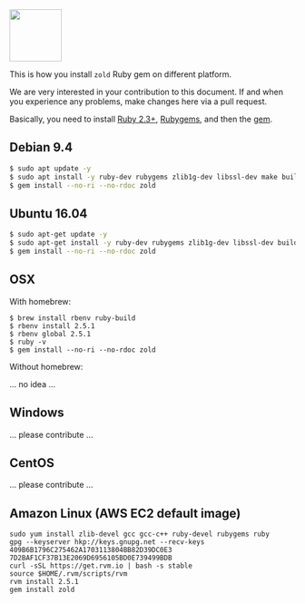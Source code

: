 <img src="http://www.zold.io/logo.svg" width="92px" height="92px"/>

This is how you install `zold` Ruby gem on different platform.

We are very interested in your contribution to this document.
If and when you experience any problems, make changes here via a pull request.

Basically, you need to
install [Ruby 2.3+](https://www.ruby-lang.org/en/documentation/installation/),
[Rubygems](https://rubygems.org/pages/download), and
then the [gem](https://rubygems.org/gems/zold).

## Debian 9.4

```bash
$ sudo apt update -y
$ sudo apt install -y ruby-dev rubygems zlib1g-dev libssl-dev make build-essential
$ gem install --no-ri --no-rdoc zold
```

## Ubuntu 16.04

```bash
$ sudo apt-get update -y
$ sudo apt-get install -y ruby-dev rubygems zlib1g-dev libssl-dev build-essential
$ gem install --no-ri --no-rdoc zold
```

## OSX

With homebrew:

```
$ brew install rbenv ruby-build
$ rbenv install 2.5.1
$ rbenv global 2.5.1
$ ruby -v
$ gem install --no-ri --no-rdoc zold
```

Without homebrew:

... no idea ...

## Windows

... please contribute ...

## CentOS

... please contribute ...

## Amazon Linux (AWS EC2 default image)

```
sudo yum install zlib-devel gcc gcc-c++ ruby-devel rubygems ruby
gpg --keyserver hkp://keys.gnupg.net --recv-keys 409B6B1796C275462A1703113804BB82D39DC0E3 7D2BAF1CF37B13E2069D6956105BD0E739499BDB
curl -sSL https://get.rvm.io | bash -s stable
source $HOME/.rvm/scripts/rvm
rvm install 2.5.1
gem install zold
```
